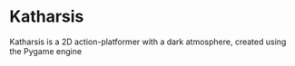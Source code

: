 # Katharsis
Katharsis is a 2D action-platformer with a dark atmosphere, created using the Pygame engine

